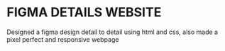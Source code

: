 # FIGMA DETAILS WEBSITE
 Designed a figma design detail to detail using html and css, also made a pixel perfect and responsive webpage
